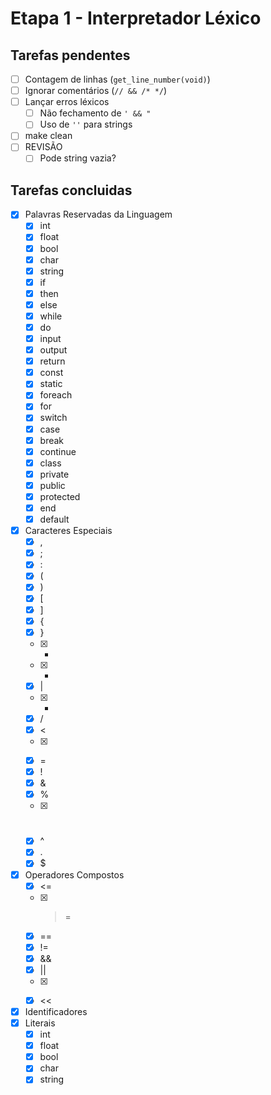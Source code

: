 # Etapa 1 - Interpretador Léxico

## Tarefas pendentes
- [ ] Contagem de linhas (`get_line_number(void)`)
- [ ] Ignorar comentários (`// && /* */`)
- [ ] Lançar erros léxicos
  - [ ] Não fechamento de `' && "`
  - [ ] Uso de `''` para strings
- [ ] make clean
- [ ] REVISÃO
  - [ ] Pode string vazia?

## Tarefas concluidas
- [X] Palavras Reservadas da Linguagem
  - [X] int
  - [X] float
  - [X] bool
  - [X] char
  - [X] string
  - [X] if
  - [X] then
  - [X] else
  - [X] while
  - [X] do
  - [X] input
  - [X] output
  - [X] return
  - [X] const
  - [X] static
  - [X] foreach
  - [X] for
  - [X] switch
  - [X] case
  - [X] break
  - [X] continue
  - [X] class
  - [X] private
  - [X] public
  - [X] protected
  - [X] end
  - [X] default
- [X] Caracteres Especiais
  - [X] ,
  - [X] ;
  - [X] :
  - [X] (
  - [X] )
  - [X] [
  - [X] ]
  - [X] {
  - [X] }
  - [X] +
  - [X] -
  - [X] |
  - [X] *
  - [X] /
  - [X] <
  - [X] >
  - [X] =
  - [X] !
  - [X] &
  - [X] %
  - [X] #
  - [X] ^
  - [X] .
  - [X] $
- [X] Operadores Compostos
  - [X] <=
  - [X] >=
  - [X] ==
  - [X] !=
  - [X] &&
  - [X] ||
  - [X] >>
  - [X] <<
- [X] Identificadores
- [X] Literais
  - [X] int
  - [X] float
  - [X] bool
  - [X] char
  - [X] string